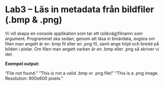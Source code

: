 # Lab3 – Läs in metadata från bildfiler (.bmp & .png)

Vi vill skapa en console applikation som tar ett (sökväg)filnamn som argument.
Programmet ska sedan, genom att läsa in binärdata, avgöra om filen man angett
är en *.bmp* fil eller en *.png* fil, samt ange höjd och bredd på bilden i pixlar. Om
filen man angett varken är en .bmp eller .png så skriver vi det.

**Exempel output:**

“File not found.”
”This is not a valid .bmp or .png file!”
“This is a .png image. Resolution: 800x600 pixels.” 
